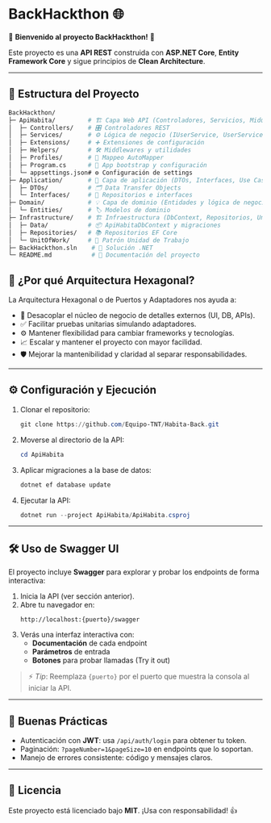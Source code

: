 # BackHackthon 🌐

🎉 **Bienvenido al proyecto BackHackthon!** 🎉

Este proyecto es una **API REST** construida con **ASP.NET Core**, **Entity Framework Core** y sigue principios de **Clean Architecture**.

---

## 📁 Estructura del Proyecto

```bash
BackHackthon/
├─ ApiHabita/         # 🏗️ Capa Web API (Controladores, Servicios, Middlewares)
│  ├─ Controllers/    # 🎛️ Controladores REST
│  ├─ Services/       # ⚙️ Lógica de negocio (IUserService, UserService)
│  ├─ Extensions/     # ➕ Extensiones de configuración
│  ├─ Helpers/        # 🛠️ Middlewares y utilidades
│  ├─ Profiles/       # 🔄 Mappeo AutoMapper
│  ├─ Program.cs      # 🚀 App bootstrap y configuración
│  └─ appsettings.json# ⚙️ Configuración de settings
├─ Application/       # 📝 Capa de aplicación (DTOs, Interfaces, Use Cases)
│  ├─ DTOs/           # 🗂️ Data Transfer Objects
│  └─ Interfaces/     # 🧩 Repositorios e interfaces
├─ Domain/            # 💡 Capa de dominio (Entidades y lógica de negocio básica)
│  └─ Entities/       # 🏷️ Modelos de dominio
├─ Infrastructure/    # 🏗️ Infraestructura (DbContext, Repositorios, UnitOfWork)
│  ├─ Data/           # 📦 ApiHabitaDbContext y migraciones
│  ├─ Repositories/   # 📚 Repositorios EF Core
│  └─ UnitOfWork/     # 🔄 Patrón Unidad de Trabajo
├─ BackHackthon.sln    # 🔧 Solución .NET
└─ README.md           # 📖 Documentación del proyecto
```

## 🧩 ¿Por qué Arquitectura Hexagonal?

La Arquitectura Hexagonal o de Puertos y Adaptadores nos ayuda a:
- 🔌 Desacoplar el núcleo de negocio de detalles externos (UI, DB, APIs).
- ✅ Facilitar pruebas unitarias simulando adaptadores.
- ⚙️ Mantener flexibilidad para cambiar frameworks y tecnologías.
- 📈 Escalar y mantener el proyecto con mayor facilidad.
- 🛡️ Mejorar la mantenibilidad y claridad al separar responsabilidades.

---

## ⚙️ Configuración y Ejecución

1. Clonar el repositorio:
   ```powershell
   git clone https://github.com/Equipo-TNT/Habita-Back.git
   ```
2. Moverse al directorio de la API:
   ```powershell
   cd ApiHabita
   ```
3. Aplicar migraciones a la base de datos:
   ```powershell
   dotnet ef database update
   ```
4. Ejecutar la API:
   ```powershell
   dotnet run --project ApiHabita/ApiHabita.csproj
   ```

---

## 🛠️ Uso de Swagger UI

El proyecto incluye **Swagger** para explorar y probar los endpoints de forma interactiva:

1. Inicia la API (ver sección anterior).
2. Abre tu navegador en:
   ```
   http://localhost:{puerto}/swagger
   ```
3. Verás una interfaz interactiva con:
   - **Documentación** de cada endpoint
   - **Parámetros** de entrada
   - **Botones** para probar llamadas (Try it out)

> ⚡ *Tip*: Reemplaza `{puerto}` por el puerto que muestra la consola al iniciar la API.

---

## 🚀 Buenas Prácticas

- Autenticación con **JWT**: usa `/api/auth/login` para obtener tu token.
- Paginación: `?pageNumber=1&pageSize=10` en endpoints que lo soportan.
- Manejo de errores consistente: código y mensajes claros.

---

## 📄 Licencia

Este proyecto está licenciado bajo **MIT**. ¡Usa con responsabilidad! 👍

